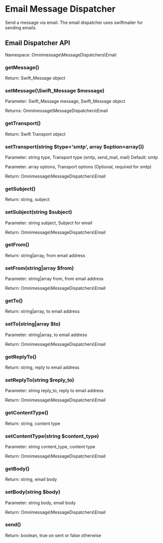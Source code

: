 # Email Message Dispatcher

Send a message via email. The email dispatcher uses swiftmailer
for sending emails.

## Email Dispatcher API

Namespace: Omnimessage\MessageDispatchers\Email

### getMessage()

Return: Swift_Message object

### setMessage(\Swift_Message $message)

Parameter: Swift_Message message, Swift_Message object

Returns: Omnimessage\MessageDispatchers\Email

### getTransport()

Return: Swift Transport object

### setTransport(string $type='smtp', array $option=array())

Parameter: string type, Transport type (smtp, send_mail, mail) Default: smtp

Parameter: array options, Transport options (Optional, required for smtp)

Return: Omnimessage\MessageDispatchers\Email

### getSubject()

Return: string, subject

### setSubject(string $subject)

Parameter: string subject, Subject for email

Return: Omnimessage\MessageDispatchers\Email

### getFrom()

Return: string|array, from email address

### setFrom(string|array $from)

Parameter: string|array from, from email address

Return: Omnimessage\MessageDispatchers\Email

### getTo()

Return: string|array, to email address

### setTo(string|array $to)

Parameter: string|array, to email address

Return: Omnimessage\MessageDispatchers\Email

### getReplyTo()

Return: string, reply to email address

### setReplyTo(string $reply_to)

Parameter: string reply_to, reply to email address

Return: Omnimessage\MessageDispatchers\Email

### getContentType()

Return: string, content type

### setContentType(string $content_type)

Parameter: string content_type, content type

Return: Omnimessage\MessageDispatchers\Email

### getBody()

Return: string, email body

### setBody(string $body)

Parameter: string body, email body

Return: Omnimessage\MessageDispatchers\Email

### send()

Return: boolean, true on sent or false otherwise

